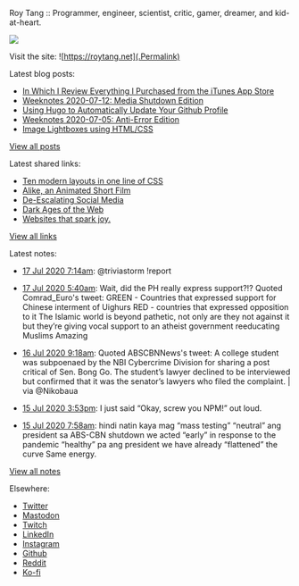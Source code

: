 Roy Tang :: Programmer, engineer, scientist, critic, gamer, dreamer, and kid-at-heart.

![](https://roytang.net/img/profile.jpg)

Visit the site: ![https://roytang.net](.Permalink)

Latest blog posts:
    

- [In Which I Review Everything I Purchased from the iTunes App Store](https://roytang.net/2020/07/itunes-purchases/)
- [Weeknotes 2020-07-12: Media Shutdown Edition](https://roytang.net/2020/07/weeknotes-07-12/)
- [Using Hugo to Automatically Update Your Github Profile](https://roytang.net/2020/07/hugo-update-github-profile/)
- [Weeknotes 2020-07-05: Anti-Error Edition](https://roytang.net/2020/07/weeknotes-07-05/)
- [Image Lightboxes using HTML/CSS](https://roytang.net/2020/07/image-lightboxes-using-html/css/)

[View all posts](https://roytang.net/blog)

Latest shared links:
    

- [Ten modern layouts in one line of CSS](https://roytang.net/2020/07/ten-modern-layouts-in-one-line-of-css/)
- [Alike, an Animated Short Film](https://roytang.net/2020/07/alike-an-animated-short-film/)
- [De-Escalating Social Media](https://roytang.net/2020/07/de-escalating-social-media/)
- [Dark Ages of the Web](https://roytang.net/2020/07/dark-ages-of-the-web/)
- [Websites that spark joy.](https://roytang.net/2020/07/websites-that-spark-joy/)

[View all links](https://roytang.net/links)

Latest notes:
    

- [17 Jul 2020 7:14am](https://roytang.net/2020/07/1284023578459992065/): @triviastorm !report
- [17 Jul 2020 5:40am](https://roytang.net/2020/07/1284000086695964673/): Wait, did the PH really express support?!?
Quoted Comrad_Euro&#39;s tweet:   GREEN - Countries that expressed support for Chinese interment of Uighurs
RED - countries that expressed opposition to it
The Islamic world is beyond pathetic, not only are they not against it but they&rsquo;re giving vocal support to an atheist government reeducating Muslims
Amazing
 
- [16 Jul 2020 9:18am](https://roytang.net/2020/07/1283692366520446978/): Quoted ABSCBNNews&#39;s tweet:   A college student was subpoenaed by the NBI Cybercrime Division for sharing a post critical of Sen. Bong Go. The student’s lawyer declined to be interviewed but confirmed that it was the senator’s lawyers who filed the complaint. | via @Nikobaua  
- [15 Jul 2020 3:53pm](https://roytang.net/2020/07/b74a3432dfd7293ec59730ff16e66151/): I just said &ldquo;Okay, screw you NPM!&rdquo; out loud.
- [15 Jul 2020 7:58am](https://roytang.net/2020/07/1283309985632378880/): hindi natin kaya mag &ldquo;mass testing&rdquo;
  &ldquo;neutral&rdquo; ang president sa ABS-CBN shutdown
  we acted &ldquo;early&rdquo; in response to the pandemic
  &ldquo;healthy&rdquo; pa ang president
  we have already &ldquo;flattened&rdquo; the curve
  Same energy.

[View all notes](https://roytang.net/notes)

Elsewhere:

- [Twitter](https://twitter.com/roytang)
- [Mastodon](https://mastodon.technology/@roytang)
- [Twitch](https://twitch.tv/twitchyroy)
- [LinkedIn](https://www.linkedin.com/in/roytang)
- [Instagram](https://instagram.com/roytang0400)
- [Github](https://github.com/roytang)
- [Reddit](https://reddit.com/u/hungryroy)
- [Ko-fi](https://ko-fi.com/roytang)